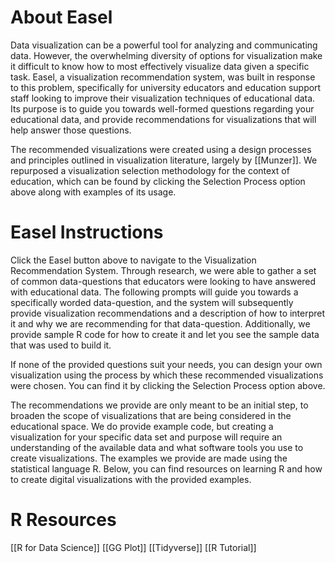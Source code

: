 # About Easel
Data visualization can be a powerful tool for analyzing and communicating data. However, the overwhelming diversity of options for visualization make it difficult to know how to most effectively visualize data given a specific task. Easel, a visualization recommendation system, was built in response to this problem, specifically for university educators and education support staff looking to improve their visualization techniques of educational data. Its purpose is to guide you towards well-formed questions regarding your educational data, and provide recommendations for visualizations that will help answer those questions.

The recommended visualizations were created using a design processes and principles outlined in visualization literature, largely by [[Munzer]]. We repurposed a visualization selection methodology for the context of education, which can be found by clicking the Selection Process option above along with examples of its usage.


# Easel Instructions 
Click the Easel button above to navigate to the Visualization Recommendation System. Through research, we were able to gather a set of common data-questions that educators were looking to have answered with educational data. The following prompts will guide you towards a specifically worded data-question, and the system will subsequently provide visualization recommendations and a description of how to interpret it and why we are recommending for that data-question. Additionally, we provide sample R code for how to create it and let you see the sample data that was used to build it.

If none of the provided questions suit your needs, you can design your own visualization using the process by which these recommended visualizations were chosen. You can find it by clicking the Selection Process option above. 

The recommendations we provide are only meant to be an initial step, to broaden the scope of visualizations that are being considered in the educational space. We do provide example code, but creating a visualization for your specific data set and purpose will require an understanding of the available data and what software tools you use to create visualizations. The examples we provide are made using the statistical language R. Below, you can find resources on learning R and how to create digital visualizations with the provided examples.

# R Resources
[[R for Data Science]]
[[GG Plot]]
[[Tidyverse]]
[[R Tutorial]]